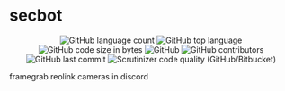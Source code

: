 # secbot

<p align="center">
	<img alt="GitHub language count" src="https://img.shields.io/github/languages/count/the-amaya/secbot?style=plastic">
	<img alt="GitHub top language" src="https://img.shields.io/github/languages/top/the-amaya/secbot?style=plastic">
	<img alt="GitHub code size in bytes" src="https://img.shields.io/github/languages/code-size/the-amaya/secbot?style=plastic">
	<img alt="GitHub" src="https://img.shields.io/github/license/the-amaya/secbot?style=plastic">
	<img alt="GitHub contributors" src="https://img.shields.io/github/contributors/the-amaya/secbot?style=plastic">
	<img alt="GitHub last commit" src="https://img.shields.io/github/last-commit/the-amaya/secbot?style=plastic">
	<img alt="Scrutinizer code quality (GitHub/Bitbucket)" src="https://img.shields.io/scrutinizer/quality/g/the-amaya/secbot?style=plastic">
</p>

 framegrab reolink cameras in discord
